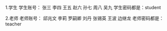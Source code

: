 1.学生
学生账号：
张三
李四
王五
赵六
孙七
周八
吴九
学生密码都是：student

2.老师
老师账号：
邱兆文
李莉
罗嗣卿
刘丹
张锡英
王波
边继龙
老师密码都是：teacher

